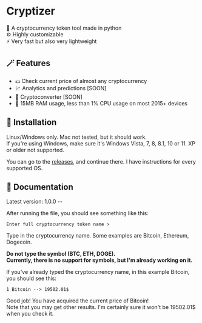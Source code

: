 

# Cryptizer
🐍 A cryptocurrency token tool made in python
<br>⚙️ Highly customizable
<br>⚡ Very fast but also very lightweight

## 🪄 Features
- 💵 Check current price of almost any cryptocurrency
- 💹 Analytics and predictions [SOON]
- 💱 Cryptoconverter [SOON]
- 🤯 15MB RAM usage, less than 1% CPU usage on most 2015+ devices

## 🔧 Installation
Linux/Windows only. Mac not tested, but it should work.
<br>If you're using Windows, make sure it's Windows Vista, 7, 8, 8.1, 10 or 11. XP or older not supported.

You can go to the [releases](https://github.com/LeoBlox5128/cryptizer/releases/), and continue there. I have instructions for every supported OS.

## 📖 Documentation
Latest version: 1.0.0 --

After running the file, you should see something like this:

`Enter full cryptocurrency token name > `

Type in the cryptocurrency name. Some examples are Bitcoin, Ethereum, Dogecoin.

**Do not type the symbol (BTC, ETH, DOGE).
<br>Currently, there is no support for symbols, but I'm already working on it.**

If you've already typed the cryptocurrency name, in this example Bitcoin, you should see this:

`1 Bitcoin --> 19502.01$`

Good job! You have acquired the current price of Bitcoin!
<br>Note that you may get other results. I'm certainly sure it won't be 19502.01$ when you check it.
